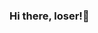 ### Hi there, loser!👋

<!--
**fufulyafam/fufulyafam** is a ✨ _special_ ✨ repository because its `README.md` (this file) appears on your GitHub profile.

Here are some ideas to get you started:

FUCK YOU <3
